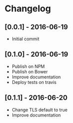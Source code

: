 # Changelog

## [0.0.1] - 2016-06-19
- Initial commit

## [0.1.0] - 2016-06-19
- Publish on NPM
- Publish on Bower
- Improve documentation
- Deploy tests on travis

## [0.1.1] - 2016-06-20
- Change TLS default to true
- Improve documentation